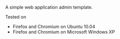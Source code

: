A simple web application admin template.

Tested on
* Firefox and Chromium on Ubuntu 10.04
* Firefox and Chromium on Microsoft Windows XP
